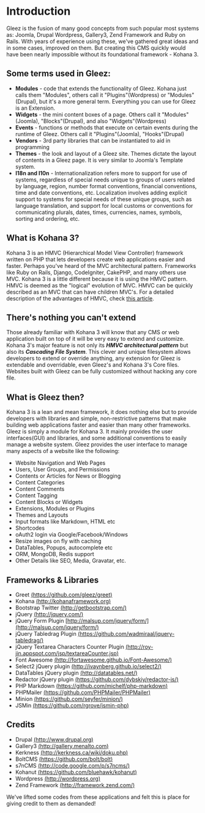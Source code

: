 # Introduction

Gleez is the fusion of many good concepts from such popular most systems as: Joomla, Drupal Wordpress, Gallery3, Zend Framework and Ruby on Rails. With years of experience using these, we've gathered great ideas and in some cases, improved on them. But creating this CMS quickly would have been nearly impossible without its foundational framework - Kohana 3.

## Some terms used in Gleez:

+ **Modules** - code that extends the functionality of Gleez. Kohana just calls them "Modules", others call it "Plugins"(Wordpress) or "Modules"(Drupal), but it's a more general term. Everything you can use for Gleez is an Extension.
+ **Widgets** - the mini content boxes of a page. Others call it "Modules"(Joomla), "Blocks"(Drupal), and also "Widgets"(Wordpress)
+ **Events** - functions or methods that execute on certain events during the runtime of Gleez. Others call it "Plugins"(Joomla), "Hooks"(Drupal)
+ **Vendors** - 3rd party libraries that can be instantiated to aid in programming
+ **Themes** - the look and layout of a Gleez site. Themes dictate the layout of contents in a Gleez page. It is very similar to Joomla's Template system.
+ **I18n and I10n** -  Internationalization refers more to support for use of systems, regardless of special needs unique to groups of users related by language, region, number format conventions, financial conventions, time and date conventions, etc. Localization involves adding explicit support to systems for special needs of these unique groups, such as language translation, and support for local customs or conventions for communicating plurals, dates, times, currencies, names, symbols, sorting and ordering, etc.

## What is Kohana 3?

Kohana 3 is an HMVC (Hierarchical Model View Controller) framework written on PHP that lets developers create web applications easier and faster. Perhaps you've heard of the MVC architectural pattern. Frameworks like Ruby on Rails, Django, CodeIgniter, CakePHP, and many others use MVC. Kohana 3 is a little different because it is using the HMVC pattern. HMVC is deemed as the "logical" evolution of MVC. HMVC can be quickly described as an MVC that can have children MVC's. For a detailed description of the advantages of HMVC, check [this article](http://techportal.ibuildings.com/2010/02/22/scaling-web-applications-with-hmvc).

## There's nothing you can't extend

Those already familiar with Kohana 3 will know that any CMS or web application built on top of it will be very easy to extend and customize. Kohana 3's major feature is not only its ***HMVC architectural pattern*** but also its ***Cascading File System***. This clever and unique filesystem allows developers to extend or override anything, any extension for Gleez is extendable and overridable, even Gleez's and Kohana 3's Core files. Websites built with Gleez can be fully customized without hacking any core file.

## What is Gleez then?

Kohana 3 is a lean and mean framework, it does nothing else but to provide developers with libraries and simple, non-restrictive patterns that make building web applications faster and easier than many other frameworks.
Gleez is simply a module for Kohana 3. It mainly provides the user interfaces(GUI) and libraries, and some additional conventions to easily manage a website system. Gleez provides the user interface to manage many aspects of a website like the following:

* Website Navigation and Web Pages
* Users, User Groups, and Permissions
* Contents or Articles for News or Blogging
* Content Categories
* Content Comments
* Content Tagging
* Content Blocks or Widgets
* Extensions, Modules or Plugins
* Themes and Layouts
* Input formats like Markdown, HTML etc
* Shortcodes
* oAuth2 login via Google/Facebook/Windows
* Resize images on fly with caching
* DataTables, Popups, autocomplete etc
* ORM, MongoDB, Redis support
* Other Details like SEO, Media, Gravatar, etc.

## Frameworks & Libraries

* Greet [(https://github.com/gleez/greet)](https://github.com/gleez/greet)
* Kohana [(http://kohanaframework.org)](http://kohanaframework.org)
* Bootstrap Twitter [(http://getbootstrap.com/)](http://getbootstrap.com/)
* jQuery [(http://jquery.com/)](http://jquery.com/)
* jQuery Form Plugin [http://malsup.com/jquery/form/](http://malsup.com/jquery/form/)
* jQuery Tabledrag Plugin [(https://github.com/wadmiraal/jquery-tabledrag/)](https://github.com/wadmiraal/jquery-tabledrag/)
* jQuery Textarea Characters Counter Plugin [(http://roy-jin.appspot.com/jsp/textareaCounter.jsp)](http://roy-jin.appspot.com/jsp/textareaCounter.jsp)
* Font Awesome [(http://fortawesome.github.io/Font-Awesome/)](http://fortawesome.github.io/Font-Awesome/)
* Select2 jQuery plugin [(http://ivaynberg.github.io/select2/)](http://ivaynberg.github.io/select2/)
* DataTables jQuery plugin [(http://datatables.net/)](http://datatables.net/)
* Redactor jQuery plugin [(https://github.com/dybskiy/redactor-js/)](https://github.com/dybskiy/redactor-js)
* PHP Markdown [(https://github.com/michelf/php-markdown)](https://github.com/michelf/php-markdown)
* PHPMailer [(https://github.com/PHPMailer/PHPMailer)](https://github.com/PHPMailer/PHPMailer)
* Minion [(https://github.com/seyfer/minion/)](https://github.com/seyfer/minion/)
* JSMin [(https://github.com/rgrove/jsmin-php)](https://github.com/rgrove/jsmin-php)

## Credits

* Drupal         [(http://www.drupal.org)](http://www.drupal.org)
* Gallery3       [(http://gallery.menalto.com)](http://gallery.menalto.com)
* Kerkness       [(http://kerkness.ca/wiki/doku.php)](http://kerkness.ca/wiki/doku.php)
* BoltCMS        [(https://github.com/bolt/bolt)](https://github.com/bolt/bolt)
* s7nCMS         [(http://code.google.com/p/s7ncms/)](http://code.google.com/p/s7ncms/)
* Kohanut        [(https://github.com/bluehawk/kohanut)](https://github.com/bluehawk/kohanut)
* Wordpress      [(http://wordpress.org)](http://wordpress.org)
* Zend Framework [(http://framework.zend.com/)](http://framework.zend.com/)

We've lifted some codes from these applications and felt this is place for giving credit to them as demanded!

